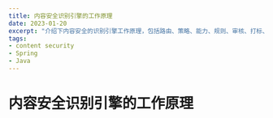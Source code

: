 ```yaml
---
title: 内容安全识别引擎的工作原理
date: 2023-01-20
excerpt: "介绍下内容安全的识别引擎工作原理，包括路由、策略、能力、规则、审核、打标、回溯等"
tags:
- content security
- Spring
- Java
---
```

# 内容安全识别引擎的工作原理